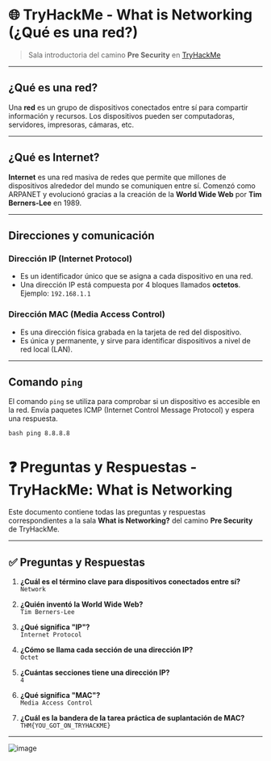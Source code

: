 # 🌐 TryHackMe - What is Networking (¿Qué es una red?)

> Sala introductoria del camino **Pre Security** en [TryHackMe](https://tryhackme.com/room/whatisnetworking)

---

##  ¿Qué es una red?

Una **red** es un grupo de dispositivos conectados entre sí para compartir información y recursos. Los dispositivos pueden ser computadoras, servidores, impresoras, cámaras, etc.

---

##  ¿Qué es Internet?

**Internet** es una red masiva de redes que permite que millones de dispositivos alrededor del mundo se comuniquen entre sí. Comenzó como ARPANET y evolucionó gracias a la creación de la **World Wide Web** por **Tim Berners-Lee** en 1989.

---

##  Direcciones y comunicación

###  Dirección IP (Internet Protocol)

- Es un identificador único que se asigna a cada dispositivo en una red.
- Una dirección IP está compuesta por 4 bloques llamados **octetos**.  
  Ejemplo: `192.168.1.1`

###  Dirección MAC (Media Access Control)

- Es una dirección física grabada en la tarjeta de red del dispositivo.
- Es única y permanente, y sirve para identificar dispositivos a nivel de red local (LAN).

---

##  Comando `ping`

El comando `ping` se utiliza para comprobar si un dispositivo es accesible en la red. Envía paquetes ICMP (Internet Control Message Protocol) y espera una respuesta.

``bash
ping 8.8.8.8``

# ❓ Preguntas y Respuestas - TryHackMe: What is Networking

Este documento contiene todas las preguntas y respuestas correspondientes a la sala **What is Networking?** del camino **Pre Security** de TryHackMe.

---

## ✅ Preguntas y Respuestas

1. **¿Cuál es el término clave para dispositivos conectados entre sí?**  
   `Network`

2. **¿Quién inventó la World Wide Web?**  
   `Tim Berners-Lee`

3. **¿Qué significa "IP"?**  
   `Internet Protocol`

4. **¿Cómo se llama cada sección de una dirección IP?**  
   `Octet`

5. **¿Cuántas secciones tiene una dirección IP?**  
   `4`

6. **¿Qué significa "MAC"?**  
   `Media Access Control`

7. **¿Cuál es la bandera de la tarea práctica de suplantación de MAC?**  
   `THM{YOU_GOT_ON_TRYHACKME}`

---
![image](https://github.com/user-attachments/assets/d9900706-b0a0-45b3-9722-292eca4debf1)

